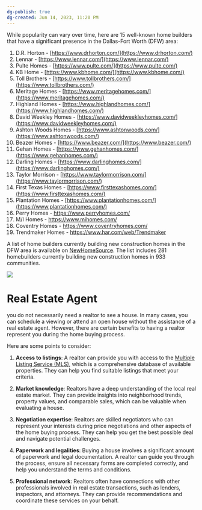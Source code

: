 ```yaml
---
dg-publish: true
dg-created: Jun 14, 2023, 11:20 PM
---
```


While popularity can vary over time, here are 15 well-known home builders that have a significant presence in the Dallas-Fort Worth (DFW) area:

1. D.R. Horton - [https://www.drhorton.com/](https://www.drhorton.com/)
2. Lennar - [https://www.lennar.com/](https://www.lennar.com/)
3. Pulte Homes - [https://www.pulte.com/](https://www.pulte.com/)
4. KB Home - [https://www.kbhome.com/](https://www.kbhome.com/)
5. Toll Brothers - [https://www.tollbrothers.com/](https://www.tollbrothers.com/)
6. Meritage Homes - [https://www.meritagehomes.com/](https://www.meritagehomes.com/)
7. Highland Homes - [https://www.highlandhomes.com/](https://www.highlandhomes.com/)
8. David Weekley Homes - [https://www.davidweekleyhomes.com/](https://www.davidweekleyhomes.com/)
9. Ashton Woods Homes - [https://www.ashtonwoods.com/](https://www.ashtonwoods.com/)
10. Beazer Homes - [https://www.beazer.com/](https://www.beazer.com/)
11. Gehan Homes - [https://www.gehanhomes.com/](https://www.gehanhomes.com/)
12. Darling Homes - [https://www.darlinghomes.com/](https://www.darlinghomes.com/)
13. Taylor Morrison - [https://www.taylormorrison.com/](https://www.taylormorrison.com/)
14. First Texas Homes - [https://www.firsttexashomes.com/](https://www.firsttexashomes.com/)
15. Plantation Homes - [https://www.plantationhomes.com/](https://www.plantationhomes.com/)
16. Perry Homes - https://www.perryhomes.com/
17. M/I Homes - https://www.mihomes.com/
18. Coventry Homes - https://www.coventryhomes.com/
19. Trendmaker Homes - https://www.har.com/web/Trendmaker

A list of home builders currently building new construction homes in the DFW area is available on [NewHomeSource](https://www.newhomesource.com/builders/tx/dallas-area). The list includes 281 homebuilders currently building new construction homes in 933 communities.

![](https://i.imgur.com/hEbMUIk.png)




# Real Estate Agent

you do not necessarily need a realtor to see a house. In many cases, you can schedule a viewing or attend an open house without the assistance of a real estate agent. However, there are certain benefits to having a realtor represent you during the home buying process.

Here are some points to consider:

1. **Access to listings**: A realtor can provide you with access to the [Multiple Listing Service (MLS)](https://www.mls.com/Search/Texas.mvc), which is a comprehensive database of available properties. They can help you find suitable listings that meet your criteria.
    
2. **Market knowledge**: Realtors have a deep understanding of the local real estate market. They can provide insights into neighborhood trends, property values, and comparable sales, which can be valuable when evaluating a house.
    
3. **Negotiation expertise**: Realtors are skilled negotiators who can represent your interests during price negotiations and other aspects of the home buying process. They can help you get the best possible deal and navigate potential challenges.
    
4. **Paperwork and legalities**: Buying a house involves a significant amount of paperwork and legal documentation. A realtor can guide you through the process, ensure all necessary forms are completed correctly, and help you understand the terms and conditions.
    
5. **Professional network**: Realtors often have connections with other professionals involved in real estate transactions, such as lenders, inspectors, and attorneys. They can provide recommendations and coordinate these services on your behalf.